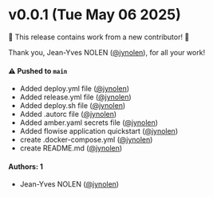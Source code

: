 # v0.0.1 (Tue May 06 2025)

:tada: This release contains work from a new contributor! :tada:

Thank you, Jean-Yves NOLEN ([@jynolen](https://github.com/jynolen)), for all your work!

#### ⚠️ Pushed to `main`

- Added deploy.yml file ([@jynolen](https://github.com/jynolen))
- Added release.yml file ([@jynolen](https://github.com/jynolen))
- Added deploy.sh file ([@jynolen](https://github.com/jynolen))
- Added .autorc file ([@jynolen](https://github.com/jynolen))
- Added amber.yaml secrets file ([@jynolen](https://github.com/jynolen))
- Added flowise application quickstart ([@jynolen](https://github.com/jynolen))
- create .docker-compose.yml ([@jynolen](https://github.com/jynolen))
- create README.md ([@jynolen](https://github.com/jynolen))

#### Authors: 1

- Jean-Yves NOLEN ([@jynolen](https://github.com/jynolen))
